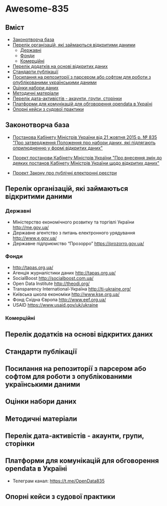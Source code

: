 # Awesome-835

## Вміст
- [Законотворча база](#)
- [Перелік організацій, які займаються відкритими даними](#)
  - [Державні](#)
  - [Фонди](#)
  - [Комерційні](#)
- [Перелік додатків на основі відкритих даних](#)
- [Стандарти публікації](#)
- [Посилання на репозиторії з парсером або софтом для роботи з опублікованими українськими даними](#)
- [Оцінки набори даних](#)
- [Методичні матеріали](#)
- [Перелік дата-активістів - акаунти, групи, сторінки](#)
- [Платформи для комунікацій для обговорення opendata в Україні](#)
- [Опорні кейси з судової практики](#)


## Законотворча база

- [Постанова Кабінету  Міністрів України від 21 жовтня 2015 р. № 835
"Про затвердження Положення про набори даних, які підлягають оприлюдненню у формі відкритих даних"](https://zakon.rada.gov.ua/laws/show/835-2015-%D0%BF)

- [Проект постанови Кабінету Міністрів України "Про внесення змін до деяких постанов Кабінету Міністрів України щодо відкритих даних"](
https://www.e.gov.ua/ua/npa/proekt-postanovi-kabinetu-ministriv-ukrayini-pro-vnesennya-zmin-do-deyakih-postanov-kabinetu-ministriv-ukrayini-shchodo-vidkritih-danih)

- [Проект Закону про публічні електронні реєстри](http://w1.c1.rada.gov.ua/pls/zweb2/webproc4_1?pf3511=64437)

## Перелік організацій, які займаються відкритими даними
### Державні
- Міністерство економічного розвитку та торгівлі України http://me.gov.ua/
- Державне агентство з питань електронного урядування http://www.e.gov.ua/
- Державне підприємство “Прозорро” https://prozorro.gov.ua/

### Фонди
- http://tapas.org.ua/
- Агенція журналістики даних http://tapas.org.ua/
- SocialBoost http://socialboost.com.ua/
- Open Data Institute http://theodi.org/
- Transparency International-Україна http://ti-ukraine.org/
- Київська школа економіки http://www.kse.org.ua/
- Фонд Східна Європа http://www.eef.org.ua/
- USAID https://www.usaid.gov/uk/ukraine

### Комерційні


## Перелік додатків на основі відкритих даних

## Стандарти публікації

## Посилання на репозиторії з парсером або софтом для роботи з опублікованими українськими даними

## Оцінки набори даних

## Методичні матеріали

## Перелік дата-активістів - акаунти, групи, сторінки

## Платформи для комунікацій для обговорення opendata в Україні

- Телеграм канал: https://t.me/OpenData835

## Опорні кейси з судової практики
